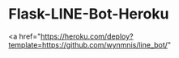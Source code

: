 # Flask-LINE-Bot-Heroku

<a href="https://heroku.com/deploy?template=https://github.com/wynmnis/line_bot/"
